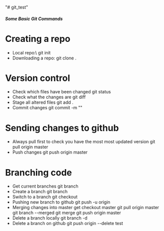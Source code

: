 "# git_test" 

##### Some Basic Git Commands
# Creating a repo
* Local repo:\\
git init
* Downloading a repo:
git clone <url> .

# Version control 
* Check which files have been changed
git status
* Check what the changes are
git diff
* Stage all altered files
git add .
* Commit changes
git commit -m "<comments>"

# Sending changes to github
* Always pull first to check you have the most most updated version
git pull origin master
* Push changes
git push origin master

# Branching code
* Get current branches
git branch
* Create a branch
git branch <name>
* Switch to a branch
git checkout <name>
* Pushing new branch to github
git push -u origin <name>
* Merging changes into master
get checkout master
git pull origin master
git branch --merged
git merge <name>
git push origin master
* Delete a branch locally
git branch -d <name>
* Delete a branch on github
git push origin --delete test
